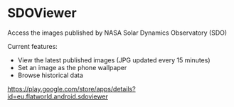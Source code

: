# SDOViewer
Access the images published by NASA Solar Dynamics Observatory (SDO)

Current features:
- View the latest published images (JPG updated every 15 minutes)
- Set an image as the phone wallpaper
- Browse historical data

https://play.google.com/store/apps/details?id=eu.flatworld.android.sdoviewer

